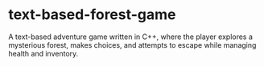 # text-based-forest-game
A text-based adventure game written in C++, where the player explores a mysterious forest, makes choices, and attempts to escape while managing health and inventory.

